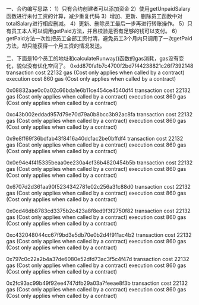一、合约编写思路：
1）只有合约创建者可以添加资金
2）使用getUnpaidSalary函数进行未付工资的计算，减少重复代码
3）增加、更新、删除员工函数中对totalSalary进行相应删减。
4）更新、删除员工最后一步再进行转账操作。
5）只有员工本人可以调用getPaid方法，并且校验是否有足够的钱可以支付。
6）getPaid方法一次性把员工全部工资付清，避免员工3个月内只调用了一次getPaid方法，却只能获得一个月工资的情况发送。


二、下面是10个员工的地址和calculateRunway()函数的gas消耗，gas没有变化，貌似没有优化空间了。
0xdd870fa1b7c4700f2bd7f44238821c26f7392148
transaction cost 	22132 gas (Cost only applies when called by a contract)
execution cost 	860 gas (Cost only applies when called by a contract)
 
0x08832aae0c0a02c66bda1e6b11ce454ce4540df4
transaction cost 	22132 gas (Cost only applies when called by a contract)
execution cost 	860 gas (Cost only applies when called by a contract)
 
0xc43b002eddad957d79e70d79a0b8bcc3b92ac8fa
 transaction cost 	22132 gas (Cost only applies when called by a contract)
 execution cost 	860 gas (Cost only applies when called by a contract)

0x9e8ff69f36bdfab43f8416a40dc1ac2be0bffdf4
 transaction cost 	22132 gas (Cost only applies when called by a contract)
 execution cost 	860 gas (Cost only applies when called by a contract)

0x0e94e4f415335beaa0ee230a4cf36b4820454b5b
 transaction cost 	22132 gas (Cost only applies when called by a contract)
 execution cost 	860 gas (Cost only applies when called by a contract)

0x6707d2d361aa90f5234342781e02c256a31c88d0
 transaction cost 	22132 gas (Cost only applies when called by a contract)
 execution cost 	860 gas (Cost only applies when called by a contract)

0x0cd46db8783cd3375b2c423a8f8ed9f3f2750f82
 transaction cost 	22132 gas (Cost only applies when called by a contract)
 execution cost 	860 gas (Cost only applies when called by a contract)

0xc432048044cc67f9bd3e5db70e0b2d4f911ac4b2
 transaction cost 	22132 gas (Cost only applies when called by a contract)
 execution cost 	860 gas (Cost only applies when called by a contract)

0x797c0c22a2b4a37de6080e52dfd73ac3f5c4f47d
 transaction cost 	22132 gas (Cost only applies when called by a contract)
 execution cost 	860 gas (Cost only applies when called by a contract)

0x2fc93ac99b49f92ee4747dfb29a03a7feeae8f3b
 transaction cost 	22132 gas (Cost only applies when called by a contract)
 execution cost 	860 gas (Cost only applies when called by a contract)
